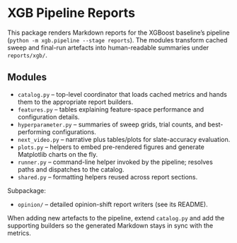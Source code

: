 # XGB Pipeline Reports

This package renders Markdown reports for the XGBoost baseline’s pipeline
(`python -m xgb.pipeline --stage reports`). The modules transform cached sweep
and final-run artefacts into human-readable summaries under `reports/xgb/`.

## Modules

- `catalog.py` – top-level coordinator that loads cached metrics and hands them
  to the appropriate report builders.
- `features.py` – tables explaining feature-space performance and configuration
  details.
- `hyperparameter.py` – summaries of sweep grids, trial counts, and
  best-performing configurations.
- `next_video.py` – narrative plus tables/plots for slate-accuracy evaluation.
- `plots.py` – helpers to embed pre-rendered figures and generate Matplotlib
  charts on the fly.
- `runner.py` – command-line helper invoked by the pipeline; resolves paths and
  dispatches to the catalog.
- `shared.py` – formatting helpers reused across report sections.

Subpackage:

- `opinion/` – detailed opinion-shift report writers (see its README).

When adding new artefacts to the pipeline, extend `catalog.py` and add the
supporting builders so the generated Markdown stays in sync with the metrics.
